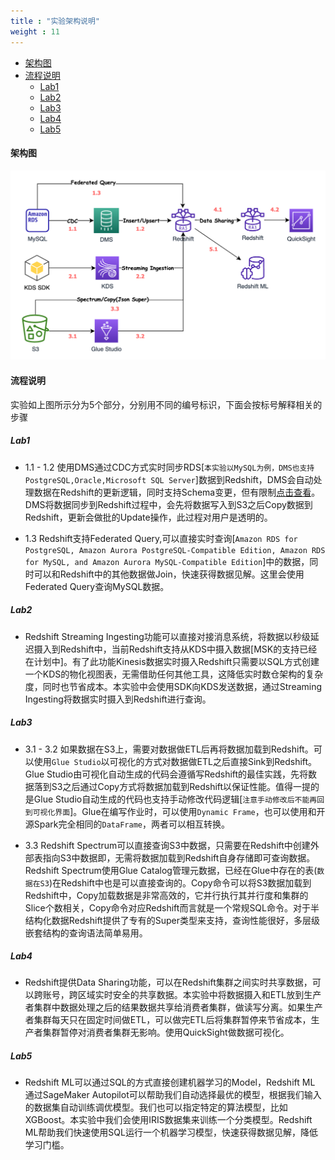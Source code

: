 ```yaml
---
title : "实验架构说明"
weight : 11
---
```

- [架构图](#架构图)
- [流程说明](#流程说明)
  - [Lab1](#lab1)
  - [Lab2](#lab2)
  - [Lab3](#lab3)
  - [Lab4](#lab4)
  - [Lab5](#lab5)

#### 架构图

![redshift-workshop](/static/imgs/redshift/redshift-workshop.png)

#### 流程说明

实验如上图所示分为5个部分，分别用不同的编号标识，下面会按标号解释相关的步骤

##### Lab1

- 1.1 - 1.2 使用DMS通过CDC方式实时同步RDS[`本实验以MySQL为例，DMS也支持PostgreSQL,Oracle,Microsoft SQL Server`]数据到Redshift，DMS会自动处理数据在Redshift的更新逻辑，同时支持Schema变更，但有限制[点击查看](https://docs.aws.amazon.com/dms/latest/userguide/CHAP_Target.Redshift.html#CHAP_Target.Redshift.Limitations)。DMS将数据同步到Redshift过程中，会先将数据写入到S3之后Copy数据到Redshift，更新会做批的Update操作，此过程对用户是透明的。
  
- 1.3 Redshift支持Federated Query,可以直接实时查询[`Amazon RDS for PostgreSQL, Amazon Aurora PostgreSQL-Compatible Edition, Amazon RDS for MySQL, and Amazon Aurora MySQL-Compatible Edition`]中的数据，同时可以和Redshift中的其他数据做Join，快速获得数据见解。这里会使用Federated Query查询MySQL数据。

##### Lab2

- Redshift Streaming Ingesting功能可以直接对接消息系统，将数据以秒级延迟摄入到Redshift中，当前Redshift支持从KDS中摄入数据[MSK的支持已经在计划中]。有了此功能Kinesis数据实时摄入Redshift只需要以SQL方式创建一个KDS的物化视图表，无需借助任何其他工具，这降低实时数仓架构的复杂度，同时也节省成本。本实验中会使用SDK向KDS发送数据，通过Streaming Ingesting将数据实时摄入到Redshift进行查询。

##### Lab3

- 3.1 - 3.2 如果数据在S3上，需要对数据做ETL后再将数据加载到Redshift。可以使用`Glue Studio`以可视化的方式对数据做ETL之后直接Sink到Redshift。Glue Studio由可视化自动生成的代码会遵循写Redshift的最佳实践，先将数据落到S3之后通过Copy方式将数据加载到Redshift以保证性能。值得一提的是Glue Studio自动生成的代码也支持手动修改代码逻辑[`注意手动修改后不能再回到可视化界面`]。Glue在编写作业时，可以使用`Dynamic Frame`，也可以使用和开源Spark完全相同的`DataFrame`，两者可以相互转换。

- 3.3 Redshift Spectrum可以直接查询S3中数据，只需要在Redshift中创建外部表指向S3中数据即，无需将数据加载到Redshift自身存储即可查询数据。Redshift Spectrum使用Glue Catalog管理元数据，已经在Glue中存在的表(`数据在S3`)在Redshift中也是可以直接查询的。Copy命令可以将S3数据加载到Redshift中，Copy加载数据是非常高效的，它并行执行其并行度和集群的Slice个数相关，Copy命令对应Redshift而言就是一个常规SQL命令。对于半结构化数据Redshift提供了专有的Super类型来支持，查询性能很好，多层级嵌套结构的查询语法简单易用。

##### Lab4

- Redshift提供Data Sharing功能，可以在Redshift集群之间实时共享数据，可以跨账号，跨区域实时安全的共享数据。本实验中将数据摄入和ETL放到生产者集群中数据处理之后的结果数据共享给消费者集群，做读写分离。如果生产者集群每天只在固定时间做ETL，可以做完ETL后将集群暂停来节省成本，生产者集群暂停对消费者集群无影响。使用QuickSight做数据可视化。

##### Lab5

- Redshift ML可以通过SQL的方式直接创建机器学习的Model，Redshift ML 通过SageMaker Autopilot可以帮助我们自动选择最优的模型，根据我们输入的数据集自动训练调优模型。我们也可以指定特定的算法模型，比如XGBoost。本实验中我们会使用IRIS数据集来训练一个分类模型。Redshift ML帮助我们快速使用SQL运行一个机器学习模型，快速获得数据见解，降低学习门槛。

